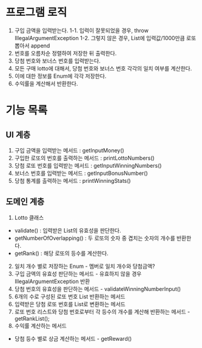 # 프로그램 로직
1. 구입 금액을 입력받는다.
1-1. 입력이 잘못되었을 경우, throw IllegalArgumentException 
1-2. 그렇지 않은 경우, List<lotto>에 입력값/1000만큼 로또 뽑아서 append
2. 번호를 오름차순 정렬하여 저장한 뒤 출력한다.
3. 당첨 번호와 보너스 번호를 입력받는다.
4. 모든 구매 lotto에 대해서, 당첨 번호와 보너스 번호 각각의 일치 여부를 계산한다.
5. 이에 대한 정보를 Enum에 각각 저장한다.
6. 수익률을 계산해서 반환한다.
# 기능 목록

## UI 계층
1. 구입 금액을 입력받는 메서드 : getInputMoney()
2. 구입한 로또의 번호를 출력하는 메서드 : printLottoNumbers()
3. 당첨 로또 번호를 입력받는 메서드 : getInputWinningNumbers()
4. 보너스 번호를 입력받는 메서드 : getInputBonusNumber()
5. 당첨 통계를 출력하는 메서드 : printWinningStats()

## 도메인 계층
1. Lotto 클래스
 - validate() : 입력받은 List의 유효성을 판단한다.
 - getNumberOfOverlapping() : 두 로또의 숫자 중 겹치는 숫자의 개수를 반환한다.
 - getRank() : 해당 로또의 등수를 계산한다.

2. 일치 개수 별로 저장하는 Enum - 멤버로 일치 개수와 당첨금액?
3. 구입 금액의 유효성 판단하는 메서드 - 유효하지 않을 경우 IllegalArgumentException 반환
4. 당첨 번호의 유효성을 판단하는 메서드 - validateWinningNumberInput()
5. 6개의 수로 구성된 로또 번호 List 반환하는 메서드
6. 입력받은 당첨 로또 번호를 List로 변환하는 메서드
7. 로또 번호 리스트와 당첨 번호로부터 각 등수의 개수를 계산해 반환하는 메서드 - getRankList();
8. 수익률 계산하는 메서드
 - 당첨 등수 별로 상금 계산하는 메서드 - getReward()